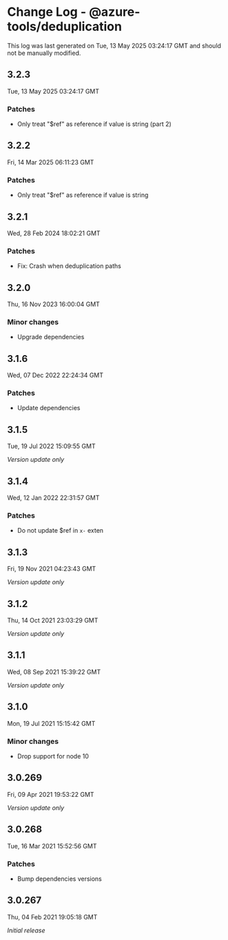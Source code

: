 # Change Log - @azure-tools/deduplication

This log was last generated on Tue, 13 May 2025 03:24:17 GMT and should not be manually modified.

## 3.2.3
Tue, 13 May 2025 03:24:17 GMT

### Patches

- Only treat "$ref" as reference if value is string (part 2)

## 3.2.2
Fri, 14 Mar 2025 06:11:23 GMT

### Patches

- Only treat "$ref" as reference if value is string

## 3.2.1
Wed, 28 Feb 2024 18:02:21 GMT

### Patches

- Fix: Crash when deduplication paths

## 3.2.0
Thu, 16 Nov 2023 16:00:04 GMT

### Minor changes

- Upgrade dependencies

## 3.1.6
Wed, 07 Dec 2022 22:24:34 GMT

### Patches

- Update dependencies

## 3.1.5
Tue, 19 Jul 2022 15:09:55 GMT

_Version update only_

## 3.1.4
Wed, 12 Jan 2022 22:31:57 GMT

### Patches

- Do not update $ref in `x-` exten

## 3.1.3
Fri, 19 Nov 2021 04:23:43 GMT

_Version update only_

## 3.1.2
Thu, 14 Oct 2021 23:03:29 GMT

_Version update only_

## 3.1.1
Wed, 08 Sep 2021 15:39:22 GMT

_Version update only_

## 3.1.0
Mon, 19 Jul 2021 15:15:42 GMT

### Minor changes

- Drop support for node 10

## 3.0.269
Fri, 09 Apr 2021 19:53:22 GMT

_Version update only_

## 3.0.268
Tue, 16 Mar 2021 15:52:56 GMT

### Patches

- Bump dependencies versions

## 3.0.267
Thu, 04 Feb 2021 19:05:18 GMT

_Initial release_

